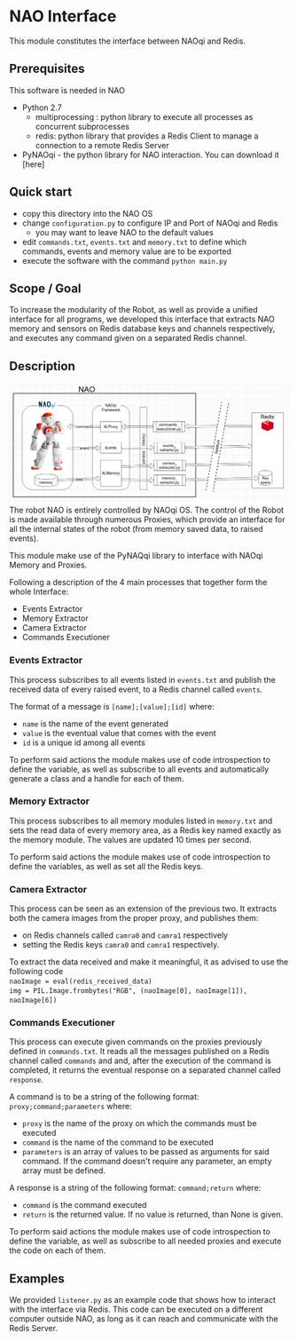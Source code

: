 # NAO Interface

This module constitutes the interface between NAOqi and Redis.

## Prerequisites
This software is needed in NAO
* Python 2.7
    * multiprocessing : python library to execute all processes as concurrent subprocesses
    * redis: python library that provides a Redis Client to manage a connection to a  remote Redis Server
* PyNAOqi - the python library for NAO interaction.
You can download it [here]

## Quick start
* copy this directory into the NAO OS
* change `configuration.py` to configure IP and Port of NAOqi and Redis
    * you may want to leave NAO to the default values
* edit `commands.txt`, `events.txt` and `memory.txt` to define
which commands, events and memory value are to be exported 
* execute the software with the command `python main.py`

## Scope / Goal
To increase the modularity of the Robot,
as well as provide a unified interface for all programs,
we developed this interface that extracts NAO memory and sensors
on Redis database keys and channels respectively,
and executes any command given on a separated Redis channel.

## Description
![nao interface image](../docs/assets/NAO_interface.png "NAO Interface Overview")
The robot NAO is entirely controlled by NAOqi OS.
The control of the Robot is made available through numerous Proxies,
which provide an interface for all the internal states of the robot (from memory saved data, to raised events). 

This module make use of the PyNAQqi library to interface with NAOqi Memory and Proxies.

Following a description of the 4 main processes that together form the whole Interface:
* Events Extractor
* Memory Extractor
* Camera Extractor
* Commands Executioner

### Events Extractor
This process subscribes to all events listed in `events.txt`
and publish the received data of every raised event, to a Redis channel called `events`.

The format of a message is
`[name];[value];[id]`
where:
* `name` is the name of the event generated
* `value` is the eventual value that comes with the event
* `id` is a unique id among all events 

To perform said actions the module makes use of code introspection
to define the variable, as well as subscribe to all events and
automatically generate a class and a handle for each of them.

### Memory Extractor
This process subscribes to all memory modules listed in `memory.txt`
and sets the read data of every memory area, as a Redis key
named exactly as the memory module.
The values are updated 10 times per second.

To perform said actions the module makes use of code introspection
to define the variables, as well as set all the Redis keys.

### Camera Extractor
This process can be seen as an extension of the previous two.
It extracts both the camera images from the proper proxy,
and publishes them:
- on Redis channels called `camra0` and `camra1` respectively
- setting the Redis keys `camra0` and `camra1` respectively.

To extract the data received and make it meaningful,
it as advised to use the following code  
`naoImage = eval(redis_received_data)`  
`img = PIL.Image.frombytes("RGB", (naoImage[0], naoImage[1]), naoImage[6])`  

### Commands Executioner
This process can execute given commands on the proxies previously defined in `commands.txt`.
It reads all the messages published on a Redis channel called `commands` and
and, after the execution of the command is completed, it returns the eventual
response on a separated channel called `response`.

A command is to be a string of the following format:
`proxy;command;parameters`
where:
* `proxy` is the name of the proxy on which the commands must be executed
* `command` is the name of the command to be executed
* `parameters` is an array of values to be passed as arguments for said command.
If the command doesn't require any parameter, an empty array must be defined. 

A response is a string of the following format:
`command;return`
where:
* `command` is the command executed
* `return` is the returned value. If no value is returned, than None is given.

To perform said actions the module makes use of code introspection
to define the variable, as well as subscribe to all needed proxies and
execute the code on each of them.

## Examples
We provided `listener.py` as an example code that shows how to
interact with the interface via Redis.
This code can be executed on a different computer outside NAO,
as long as it can reach and communicate with the Redis Server.
